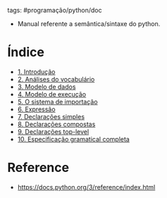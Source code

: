 tags: #programação/python/doc 

- Manual referente a semântica/sintaxe do python.

# Índice
-   [1. Introdução](https://docs.python.org/3/reference/introduction.html)
-   [2. Análises do vocabulário](https://docs.python.org/3/reference/lexical_analysis.html)
-   [3. Modelo de dados](https://docs.python.org/3/reference/datamodel.html)
-   [4. Modelo de execução](https://docs.python.org/3/reference/executionmodel.html)
-   [5. O sistema de importação](https://docs.python.org/3/reference/import.html)
-   [6. Expressão](https://docs.python.org/3/reference/expressions.html)
-   [7. Declarações simples](https://docs.python.org/3/reference/simple_stmts.html)
-   [8. Declarações compostas](https://docs.python.org/3/reference/compound_stmts.html)
-   [9. Declarações top-level](https://docs.python.org/3/reference/toplevel_components.html)
-   [10. Especificação gramatical completa](https://docs.python.org/3/reference/grammar.html)

# Reference
- https://docs.python.org/3/reference/index.html